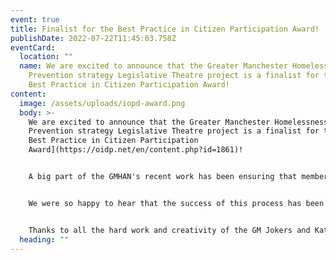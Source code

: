 ```yaml
---
event: true
title: Finalist for the Best Practice in Citizen Participation Award!
publishDate: 2022-07-22T11:45:03.758Z
eventCard:
  location: ""
  name: We are excited to announce that the Greater Manchester Homelessness
    Prevention strategy Legislative Theatre project is a finalist for the IOPD
    Best Practice in Citizen Participation Award!
content:
  image: /assets/uploads/iopd-award.png
  body: >-
    We are excited to announce that the Greater Manchester Homelessness
    Prevention strategy Legislative Theatre project is a finalist for the [IOPD
    Best Practice in Citizen Participation
    Award](https://oidp.net/en/content.php?id=1861)!


    A big part of the GMHAN's recent work has been ensuring that members of the network have been able to feed into Greater Manchester's Homelessness Prevention Strategy 2021-2026. One of the ways we have done this is through Legislative Theatre, which is a creative and participatory policy-making strategy. Through this we have been able to deliver creative involvement, and ultimately make sure that policy decisions reflect the experiences of individuals who have lived experience of homelessness.


    We were so happy to hear that the success of this process has been recognised by being shortlisted as a finalist for the IOPD Best Practice in Citizen Participation Award. This award recognises successful experiences of local and regional governments in the field of participatory democracy, citizen deliberation, community empowerment, open government, democratic innovations and public participation.


    Thanks to all the hard work and creativity of the GM Jokers and Katy Rubin!
  heading: ""
---
```


